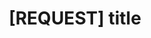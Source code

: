 ---
name: Feature Request
about: Suggest an idea for this project
title: "[REQUEST] title"
labels: featureRequest
assignees: ''
---